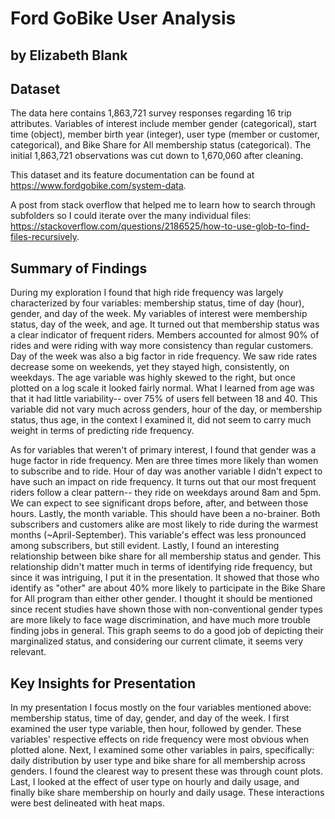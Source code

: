 # Ford GoBike User Analysis
## by Elizabeth Blank


## Dataset

The data here contains 1,863,721 survey responses regarding 16 trip attributes. Variables of interest include member gender (categorical), start time (object), member birth year (integer), user type (member or customer, categorical), and Bike Share for All membership status (categorical). The initial 1,863,721 observations was cut down to 1,670,060 after cleaning.

This dataset and its feature documentation can be found at https://www.fordgobike.com/system-data. 

A post from stack overflow that helped me to learn how to search through subfolders so I could iterate over the many individual files: https://stackoverflow.com/questions/2186525/how-to-use-glob-to-find-files-recursively.


## Summary of Findings

During my exploration I found that high ride frequency was largely characterized by four variables: membership status, time of day (hour), gender, and day of the week. My variables of interest were membership status, day of the week, and age. It turned out that membership status was a clear indicator of frequent riders. Members accounted for almost 90% of rides and were riding with way more consistency than regular customers. Day of the week was also a big factor in ride frequency. We saw ride rates decrease some on weekends, yet they stayed high, consistently, on weekdays. The age variable was highly skewed to the right, but once plotted on a log scale it looked fairly normal. What I learned from age was that it had little variability-- over 75% of users fell between 18 and 40. This variable did not vary much across genders, hour of the day, or membership status, thus age, in the context I examined it, did not seem to carry much weight in terms of predicting ride frequency.

As for variables that weren't of primary interest, I found that gender was a huge factor in ride frequency. Men are three times more likely than women to subscribe and to ride. Hour of day was another variable I didn't expect to have such an impact on ride frequency. It turns out that our most frequent riders follow a clear pattern-- they ride on weekdays around 8am and 5pm. We can expect to see significant drops before, after, and between those hours. Lastly, the month variable. This should have been a no-brainer. Both subscribers and customers alike are most likely to ride during the warmest months (~April-September). This variable's effect was less pronounced among subscribers, but still evident. Lastly, I found an interesting relationship between bike share for all membership status and gender. This relationship didn't matter much in terms of identifying ride frequency, but since it was intriguing, I put it in the presentation. It showed that those who identify as "other" are about 40% more likely to participate in the Bike Share for All program than either other gender. I thought it should be mentioned since recent studies have shown those with non-conventional gender types are more likely to face wage discrimination, and have much more trouble finding jobs in general. This graph seems to do a good job of depicting their marginalized status, and considering our current climate, it seems very relevant.



## Key Insights for Presentation

In my presentation I focus mostly on the four variables mentioned above: membership status, time of day, gender, and day of the week. 
I first examined the user type variable, then hour, followed by gender. These variables' respective effects on ride frequency were most obvious when plotted alone. Next, I examined some other variables in pairs, specifically: daily distribution by user type and bike share for all membership across genders. I found the clearest way to present these was through count plots. Last, I looked at the effect of user type on hourly and daily usage, and finally bike share membership on hourly and daily usage. These interactions were best delineated with heat maps.








